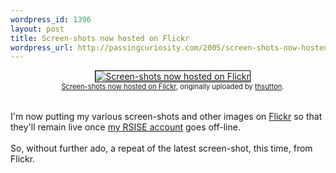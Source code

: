 ```yaml
--- 
wordpress_id: 1396
layout: post
title: Screen-shots now hosted on Flickr
wordpress_url: http://passingcuriosity.com/2005/screen-shots-now-hosted-on-flickr/
---
```


<style type="text/css">    .flickr-photo {border: solid 1px #000000; }    .flickr-frame {clear: both;  text-align: center; margin-left: 15px; margin-bottom: 15px; }    .flickr-caption {font-size: 0.8em; margin-top: 0px; }</style><div class="flickr-frame"><a href="http://www.flickr.com/photos/49799680@N00/" title="photo sharing">    <img src="http://photos3.flickr.com/3747163_cd22df84c7_t.jpg" class="flickr-photo" alt="Screen-shots now hosted on Flickr" /></a><br /><span class="flickr-caption">    <a href="http://www.flickr.com/photos/49799680@N00/">Screen-shots now hosted on Flickr</a>,    originally uploaded by <a href="http://www.flickr.com/people/49799680@N00/">thsutton</a>.</span></div><br />I'm now putting my various screen-shots and other images on <a href="http://www.flickr.com/">Flickr</a> so that they'll remain live once <a href="http://rsise.anu.edu.au/%7Esutton/">my RSISE account</a> goes off-line.<br /><br />So, without further ado, a repeat of the latest screen-shot, this time, from Flickr.

